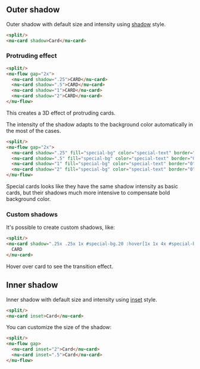 ## Outer shadow

Outer shadow with default size and intensity using [shadow](../../reference/styles/shadow.md) style.

```html
<split/>
<nu-card shadow>Card</nu-card>
```

### Protruding effect

```html
<split/>
<nu-flow gap="2x">
  <nu-card shadow=".25">CARD</nu-card>
  <nu-card shadow=".5">CARD</nu-card>
  <nu-card shadow="1">CARD</nu-card>
  <nu-card shadow="2">CARD</nu-card>
</nu-flow>
```

This creates a 3D effect of protruding cards.

The intensity of the shadow adapts to the background color automatically in the most of the cases.

```html
<split/>
<nu-flow gap="2x">
  <nu-card shadow=".25" fill="special-bg" color="special-text" border="0">CARDBTN</nu-card>
  <nu-card shadow=".5" fill="special-bg" color="special-text" border="0">CARDBTN</nu-card>
  <nu-card shadow="1" fill="special-bg" color="special-text" border="0">CARDBTN</nu-card>
  <nu-card shadow="2" fill="special-bg" color="special-text" border="0">CARDBTN</nu-card>
</nu-flow>
```

Special cards looks like they have the same shadow intensity as basic cards, but their shadows much more intensive to compensate bold background color.

### Custom shadows

It's possible to create custom shadows, like:

```html
<split/>
<nu-card shadow=".25x .25x 1x #special-bg.20 :hover[1x 1x 4x #special-bg.50]">
  CARD
</nu-card>
```

Hover over card to see the transition effect.

## Inner shadow

Inner shadow with default size and intensity using [inset](../../reference/styles/inset.md) style.

```html
<split/>
<nu-card inset>Card</nu-card>
```

You can customize the size of the shadow:

```html
<split/>
<nu-flow gap>
  <nu-card inset="2">Card</nu-card>
  <nu-card inset=".5">Card</nu-card>
</nu-flow>
```
